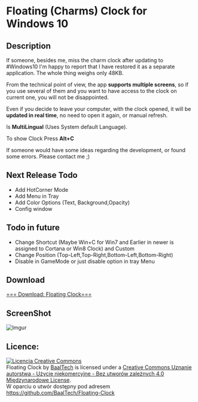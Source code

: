 # Floating (Charms) Clock for Windows 10 

## Description
If someone, besides me, miss the charm clock after updating to ‪#‎Windows10‬ I'm happy to report that I have restored it as a separate application. The whole thing weighs only 48KB. 

From the technical point of view, the app **supports multiple screens**, so if you use several of them and you want to have access to the clock on current one, you will not be disappointed.

Even if you decide to leave your computer, with the clock opened, it will be **updated in real time**, no need to open it again, or manual refresh.

Is **MultiLingual** (Uses System default Language).

To show Clock Press **Alt+C**

If someone would have some ideas regarding the development, or found some errors. Please contact me ;)

## Next Release Todo
* Add HotCorner Mode
* Add Menu in Tray
* Add Color Options (Text, Background,Opacity)
* Config window

## Todo in future
* Change Shortcut (Maybe Win+C for Win7 and Earlier in newer is assigned to Cortana or Win8 Clock) and Custom
* Change Position (Top-Left,Top-Right,Bottom-Left,Bottom-Right)
* Disable in GameMode or just disable option in tray Menu


## Download
[=== Download: Floating Clock===](https://github.com/BaalTech/Floating-Clock/releases/latest)
## ScreenShot
![Imgur](http://i.imgur.com/CRTL9Rj.png)
## Licence: 
<a rel="license" href="http://creativecommons.org/licenses/by-nc-nd/4.0/"><img alt="Licencja Creative Commons" style="border-width:0" src="https://i.creativecommons.org/l/by-nc-nd/4.0/88x31.png" /></a><br /><span xmlns:dct="http://purl.org/dc/terms/" property="dct:title">Floating Clock</span> by <a xmlns:cc="http://creativecommons.org/ns#" href="https://github.com/BaalTech/" property="cc:attributionName" rel="cc:attributionURL">BaalTech</a> is licensed under a <a rel="license" href="http://creativecommons.org/licenses/by-nc-nd/4.0/">Creative Commons Uznanie autorstwa - Użycie niekomercyjne - Bez utworów zależnych 4.0 Międzynarodowe License</a>.<br />W oparciu o utwór dostępny pod adresem <a xmlns:dct="http://purl.org/dc/terms/" href="https://github.com/BaalTech/Floating-Clock" rel="dct:source">https://github.com/BaalTech/Floating-Clock</a>

